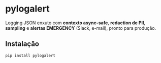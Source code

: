 # pylogalert

Logging JSON enxuto com **contexto async-safe**, **redaction de PII**, **sampling** e **alertas EMERGENCY** (Slack, e-mail), pronto para produção.

## Instalação
```bash
pip install pylogalert
